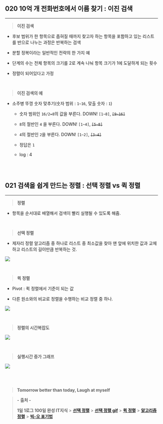 ## 020 10억 개 전화번호에서 이름 찾기 : 이진 검색

---

> **이진 검색**

-   후보 범위가 한 항목으로 좁혀질 때까지 찾고자 하는 항목을 포함하고 있는 리스트를 반으로 나누는 과정은 반복하는 검색

-   분할 정복이라는 일반적인 전략의 한 가지 예

-   단계의 수는 전체 항목의 크기를 2로 계속 나눠 항목 크기가 1에 도달하게 되는 횟수

-   정렬이 되어있다고 가정

<br>

> **이진 검색의 예**

-   소주병 뚜껑 숫자 맞추기(숫자 범위 : `1~16`, 맞출 숫자 : `1`)

    -   숫자 범위인 `16/2=8`의 값을 부른다. DOWN! `[1~8]`, ~~`[9~16]`~~

    -   `8`의 절반인 `4` 을 부른다. DOWN! `[1~4]`, ~~`[5~8]`~~

    -   `4`의 절반인 `2`을 부른다. DOWN! `[1~2]`, ~~`[3~4]`~~

    -   정답은 `1`

    -   log : 4

<br><br>

## 021 검색을 쉽게 만드는 정렬 : 선택 정렬 vs 퀵 정렬

---

> **정렬**

-   항목을 순서대로 배열해서 검색이 빨리 실행될 수 있도록 해줌.

<br>

> **선택 정렬**

-   제자리 정렬 알고리즘 중 하나로 리스트 중 최소값을 찾아 맨 앞에 위치한 값과 교체하고 리스트의 길이만큼 반복하는 것.

![](https://velog.velcdn.com/images/lilclown/post/45c23ef7-2c31-4529-918b-26863cb1a433/image.gif)

<br>

> **퀵 정렬**

-   Pivot : 퀵 정렬에서 기준이 되는 값

-   다른 원소와의 비교로 정렬을 수행하는 비교 정렬 중 하나.

![](https://velog.velcdn.com/images/lilclown/post/eb49a3c8-72d7-4e68-93f3-c53ea641b9c3/image.png)

<br>

> **정렬의 시간복잡도**

![](https://velog.velcdn.com/images/lilclown/post/b5d45d80-7a27-4e26-add7-326035e6bc0f/image.jpg)

<br>

> **실행시간 증가 그래프**

![](https://velog.velcdn.com/images/lilclown/post/c1859939-954e-4807-b929-2e8eeda10f1d/image.png)

<br><br>

> **Tomorrow better than today, Laugh at myself**

> **- 출처 -**
>
> **1일 1로그 100일 완성 IT지식** > **[선택 정렬](https://ko.wikipedia.org/wiki/%EC%84%A0%ED%83%9D_%EC%A0%95%EB%A0%AC)** > **[선택 정렬 gif](https://github.com/GimunLee)** > **[퀵 정렬](https://ko.wikipedia.org/wiki/%ED%80%B5_%EC%A0%95%EB%A0%AC)** > **[알고리즘 정렬](https://m.blog.naver.com/PostView.naver?isHttpsRedirect=true&blogId=pdc222&logNo=220758675354)** > **[빅-오 표기법](https://codepractice.tistory.com/99)**
